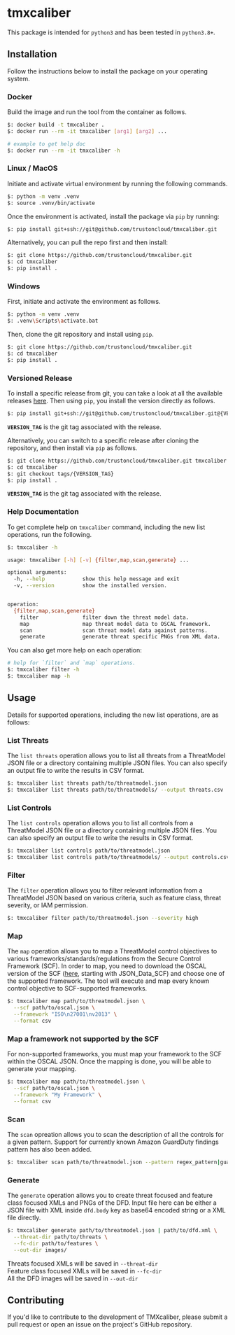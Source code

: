# tmxcaliber

This package is intended for `python3` and has been tested in `python3.8+`.

## Installation
Follow the instructions below to install the package on your operating system.

### Docker
Build the image and run the tool from the container as follows.
```sh
$: docker build -t tmxcaliber .
$: docker run --rm -it tmxcaliber [arg1] [arg2] ...

# example to get help doc
$: docker run --rm -it tmxcaliber -h
```

### Linux / MacOS
Initiate and activate virtual environment by running the following commands.
```sh
$: python -m venv .venv
$: source .venv/bin/activate
```

Once the environment is activated, install the package via `pip` by running:
```sh
$: pip install git+ssh://git@github.com/trustoncloud/tmxcaliber.git
```

Alternatively, you can pull the repo first and then install:
```sh
$: git clone https://github.com/trustoncloud/tmxcaliber.git
$: cd tmxcaliber
$: pip install .
```

### Windows
First, initiate and activate the environment as follows.
```sh
$: python -m venv .venv
$: .venv\Scripts\activate.bat
```
Then, clone the git repository and install using `pip`.
```sh
$: git clone https://github.com/trustoncloud/tmxcaliber.git
$: cd tmxcaliber
$: pip install .
```

### Versioned Release
To install a specific release from git, you can take a look at all the available releases [here](../../releases). Then using `pip`, you install the version directly as follows.
```sh
$: pip install git+ssh://git@github.com/trustoncloud/tmxcaliber.git@{VERSION_TAG}
```
**`VERSION_TAG`** is the git tag associated with the release.

Alternatively, you can switch to a specific release after cloning the repository, and then install via `pip` as follows.
```sh
$: git clone https://github.com/trustoncloud/tmxcaliber.git tmxcaliber
$: cd tmxcaliber
$: git checkout tags/{VERSION_TAG}
$: pip install .
```
**`VERSION_TAG`** is the git tag associated with the release.

### Help Documentation
To get complete help on `tmxcaliber` command, including the new list operations, run the following.
```sh
$: tmxcaliber -h

usage: tmxcaliber [-h] [-v] {filter,map,scan,generate} ...

optional arguments:
  -h, --help            show this help message and exit
  -v, --version         show the installed version.


operation:
  {filter,map,scan,generate}
    filter              filter down the threat model data.
    map                 map threat model data to OSCAL framework.
    scan                scan threat model data against patterns.
    generate            generate threat specific PNGs from XML data.
```
You can also get more help on each operation:
```sh
# help for `filter` and `map` operations.
$: tmxcaliber filter -h
$: tmxcaliber map -h
```
## Usage
Details for supported operations, including the new list operations, are as follows:

### List Threats

The `list threats` operation allows you to list all threats from a ThreatModel JSON file or a directory containing multiple JSON files. You can also specify an output file to write the results in CSV format.

```sh
$: tmxcaliber list threats path/to/threatmodel.json
$: tmxcaliber list threats path/to/threatmodels/ --output threats.csv
```

### List Controls

The `list controls` operation allows you to list all controls from a ThreatModel JSON file or a directory containing multiple JSON files. You can also specify an output file to write the results in CSV format.

```sh
$: tmxcaliber list controls path/to/threatmodel.json
$: tmxcaliber list controls path/to/threatmodels/ --output controls.csv
```
### Filter

The `filter` operation allows you to filter relevant information from a ThreatModel JSON based on various criteria, such as feature class, threat severity, or IAM permission.
```sh
$: tmxcaliber filter path/to/threatmodel.json --severity high
```

### Map

The `map` operation allows you to map a ThreatModel control objectives to various frameworks/standards/regulations from the Secure Control Framework (SCF). In order to map, you need to download the OSCAL version of the SCF ([here](https://github.com/securecontrolsframework/scf-oscal-catalog-model/tree/main/SCF-OSCAL%20Releases), starting with 
JSON_Data_SCF) and choose one of the supported framework. The tool will execute and map every known control objective to SCF-supported frameworks.
```sh
$: tmxcaliber map path/to/threatmodel.json \
  --scf path/to/oscal.json \
  --framework "ISO\n27001\nv2013" \
  --format csv
```

### Map a framework not supported by the SCF
For non-supported frameworks, you must map your framework to the SCF within the OSCAL JSON. Once the mapping is done, you will be able to generate your mapping.
```sh
$: tmxcaliber map path/to/threatmodel.json \
  --scf path/to/oscal.json \
  --framework "My Framework" \
  --format csv
```

### Scan
The `scan` opreation allows you to scan the description of all the controls for a given pattern. Support for currently known Amazon GuardDuty findings pattern has also been added.
```sh
$: tmxcaliber scan path/to/threatmodel.json --pattern regex_pattern|guardduty_findings
```

### Generate
The `generate` operation allows you to create threat focused and feature class focused XMLs and PNGs of the DFD. Input file here can be either a JSON file with XML inside `dfd.body` key as base64 encoded string or a XML file directly.
```sh
$: tmxcaliber generate path/to/threatmodel.json | path/to/dfd.xml \
  --threat-dir path/to/threats \
  --fc-dir path/to/features \
  --out-dir images/
```
Threats focused XMLs will be saved in `--threat-dir`  
Feature class focused XMLs will be saved in `--fc-dir`  
All the DFD images will be saved in `--out-dir`

## Contributing

If you'd like to contribute to the development of TMXcaliber, please submit a pull request or open an issue on the project's GitHub repository.
